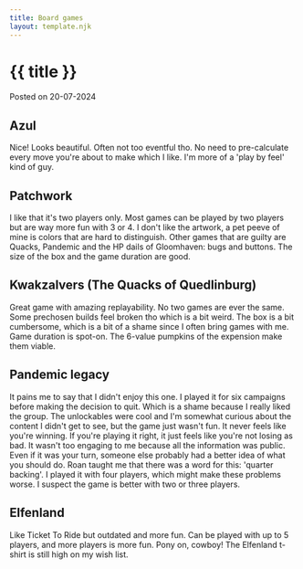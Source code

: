 ```yaml
---
title: Board games
layout: template.njk
---
```


<div class="post-header">
    <h1 class="post-title">{{ title }}</h1>
    <p class="post-metadata">Posted on 20-07-2024</p>
</div>

## Azul
Nice! Looks beautiful. Often not too eventful tho. No need to pre-calculate every move you're about to make which I like. I'm more of a 'play by feel' kind of guy.

## Patchwork
I like that it's two players only. Most games can be played by two players but are way more fun with 3 or 4. I don't like the artwork, a pet peeve of mine is colors that are hard to distinguish. Other games that are guilty are Quacks, Pandemic and the HP dails of Gloomhaven: bugs and buttons. The size of the box and the game duration are good.

## Kwakzalvers (The Quacks of Quedlinburg)
Great game with amazing replayability. No two games are ever the same. Some prechosen builds feel broken tho which is a bit weird. The box is a bit cumbersome, which is a bit of a shame since I often bring games with me. Game duration is spot-on. The 6-value pumpkins of the expension make them viable.

## Pandemic legacy
It pains me to say that I didn't enjoy this one. I played it for six campaigns before making the decision to quit. Which is a shame because I really liked the group. The unlockables were cool and I'm somewhat curious about the content I didn't get to see, but the game just wasn't fun.
It never feels like you're winning. If you're playing it right, it just feels like you're not losing as bad. 
It wasn't too engaging to me because all the information was public. Even if it was your turn, someone else probably had a better idea of what you should do. Roan taught me that there was a word for this: 'quarter backing'.
I played it with four players, which might make these problems worse. I suspect the game is better with two or three players.

## Elfenland
Like Ticket To Ride but outdated and more fun. Can be played with up to 5 players, and more players is more fun. Pony on, cowboy! The Elfenland t-shirt is still high on my wish list.

